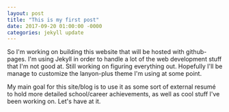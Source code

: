 ```yaml
---
layout: post
title: "This is my first post"
date: 2017-09-20 01:00:00 -0000
categories: jekyll update
---
```

So I'm working on building this website that will be hosted with github-pages. I'm using Jekyll in order to handle a lot of the web development stuff that I'm not good at. Still working on figuring everything out. Hopefully I'll be manage to customize the lanyon-plus theme I'm using at some point.

My main goal for this site/blog is to use it as some sort of external resumé to hold more detailed school/career achievements, as well as cool stuff I've been working on. Let's have at it.